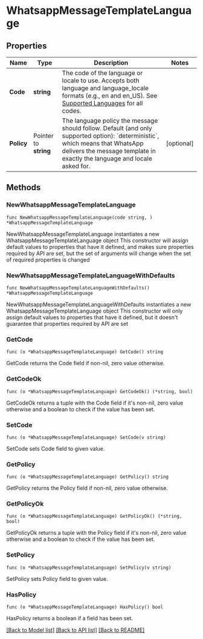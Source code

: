 # WhatsappMessageTemplateLanguage

## Properties

Name | Type | Description | Notes
------------ | ------------- | ------------- | -------------
**Code** | **string** | The code of the language or locale to use. Accepts both language and language_locale formats (e.g., en and en_US). See [Supported Languages](https://developers.facebook.com/docs/whatsapp/api/messages/message-templates#supported-languages) for all codes. | 
**Policy** | Pointer to **string** | The language policy the message should follow. Default (and only supported option): &#x60;deterministic&#x60;, which means that WhatsApp delivers the message template in exactly the language and locale asked for. | [optional] 

## Methods

### NewWhatsappMessageTemplateLanguage

`func NewWhatsappMessageTemplateLanguage(code string, ) *WhatsappMessageTemplateLanguage`

NewWhatsappMessageTemplateLanguage instantiates a new WhatsappMessageTemplateLanguage object
This constructor will assign default values to properties that have it defined,
and makes sure properties required by API are set, but the set of arguments
will change when the set of required properties is changed

### NewWhatsappMessageTemplateLanguageWithDefaults

`func NewWhatsappMessageTemplateLanguageWithDefaults() *WhatsappMessageTemplateLanguage`

NewWhatsappMessageTemplateLanguageWithDefaults instantiates a new WhatsappMessageTemplateLanguage object
This constructor will only assign default values to properties that have it defined,
but it doesn't guarantee that properties required by API are set

### GetCode

`func (o *WhatsappMessageTemplateLanguage) GetCode() string`

GetCode returns the Code field if non-nil, zero value otherwise.

### GetCodeOk

`func (o *WhatsappMessageTemplateLanguage) GetCodeOk() (*string, bool)`

GetCodeOk returns a tuple with the Code field if it's non-nil, zero value otherwise
and a boolean to check if the value has been set.

### SetCode

`func (o *WhatsappMessageTemplateLanguage) SetCode(v string)`

SetCode sets Code field to given value.


### GetPolicy

`func (o *WhatsappMessageTemplateLanguage) GetPolicy() string`

GetPolicy returns the Policy field if non-nil, zero value otherwise.

### GetPolicyOk

`func (o *WhatsappMessageTemplateLanguage) GetPolicyOk() (*string, bool)`

GetPolicyOk returns a tuple with the Policy field if it's non-nil, zero value otherwise
and a boolean to check if the value has been set.

### SetPolicy

`func (o *WhatsappMessageTemplateLanguage) SetPolicy(v string)`

SetPolicy sets Policy field to given value.

### HasPolicy

`func (o *WhatsappMessageTemplateLanguage) HasPolicy() bool`

HasPolicy returns a boolean if a field has been set.


[[Back to Model list]](../README.md#documentation-for-models) [[Back to API list]](../README.md#documentation-for-api-endpoints) [[Back to README]](../README.md)
